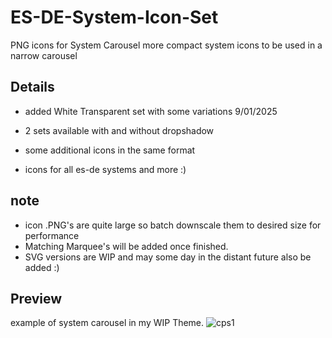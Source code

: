 # ES-DE-System-Icon-Set
PNG icons for System Carousel
more compact system icons to be used in a narrow carousel

## Details

- added White Transparent set with some variations 9/01/2025

- 2 sets available with and without dropshadow
- some additional icons in the same format
- icons for all es-de systems and more :)

## note

- icon .PNG's are quite large so batch downscale them to desired size for performance
- Matching Marquee's will be added once finished.
- SVG versions are WIP and may some day in the distant future also be added :)

## Preview
example of system carousel in my WIP Theme.
![cps1](https://github.com/Zoidburg13/ES-DE-System-Icon-Set/assets/159597576/ca864df5-2d6e-4ffc-a58a-38eadbe64f53)
